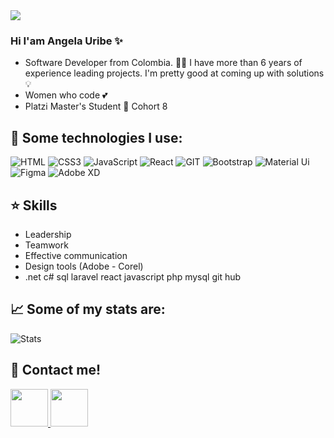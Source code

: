 <img src="https://media-exp1.licdn.com/dms/image/C4E16AQFHrl8T-REBNA/profile-displaybackgroundimage-shrink_200_800/0/1634802423412?e=1640217600&v=beta&t=ZpvkjkABG1EOukEBDPL45m39j9qAHEC_tJgUdrxJnao">

### Hi I'am Angela Uribe ✨
- Software Developer from Colombia. 👩‍💻 I have more than 6 years of experience leading projects. I'm pretty good at coming up with solutions💡
- Women who code 💕
- Platzi Master's Student 💚 Cohort 8

<!--
**AngelaUribe/AngelaUribe** is a ✨ _special_ ✨ repository because its `README.md` (this file) appears on your GitHub profile.

Here are some ideas to get you started:

- 🔭 I’m currently working on ...
- 🌱 I’m currently learning ...
- 👯 I’m looking to collaborate on ...
- 🤔 I’m looking for help with ...
- 💬 Ask me about ...
- 📫 How to reach me: ...
- 😄 Pronouns: ...
- ⚡ Fun fact: ...
-->

## 🎯 Some technologies I use:
![HTML](https://img.shields.io/badge/HTML5-E34F26?style=for-the-badge&logo=html5&logoColor=white)
![CSS3](https://img.shields.io/badge/CSS3-1572B6?style=for-the-badge&logo=css3&logoColor=white)
![JavaScript](https://img.shields.io/badge/JavaScript-323330?style=for-the-badge&logo=javascript&logoColor=F7DF1E)
![React](https://img.shields.io/badge/React-20232A?style=for-the-badge&logo=react&logoColor=61DAFB)
![GIT](https://img.shields.io/badge/Git-F05032?style=for-the-badge&logo=git&logoColor=white)
![Bootstrap](https://img.shields.io/badge/Bootstrap-563D7C?style=for-the-badge&logo=bootstrap&logoColor=white)
![Material Ui](https://img.shields.io/badge/Material--UI-0081CB?style=for-the-badge&logo=material-ui&logoColor=white)
![Figma](https://img.shields.io/badge/Figma-F24E1E?style=for-the-badge&logo=figma&logoColor=white)
![Adobe XD](https://img.shields.io/badge/Adobe%20XD-470137?style=for-the-badge&logo=Adobe%20XD&logoColor=#FF61F6)

## ⭐  Skills
- Leadership
- Teamwork
- Effective communication
- Design tools (Adobe - Corel)
- .net c# sql laravel react javascript php mysql git hub


## 📈 Some of my stats are: 
![Stats](https://github-readme-stats.vercel.app/api?username=angelauribe)


## 🤙 Contact me!

<a href="https://www.linkedin.com/in/angela-patricia-uribe-laiseca-012b5521/" target="_blank"> 
<img src="https://content.linkedin.com/content/dam/me/business/en-us/amp/brand-site/v2/bg/LI-Bug.svg.original.svg" height="60">
</a> 
<a href="mailto:ing.angelauribe@outlook.com" target="_blank"> 
<img src="https://i.ibb.co/61xD98z/mail-removebg-preview.png" height="60">
</a> 

